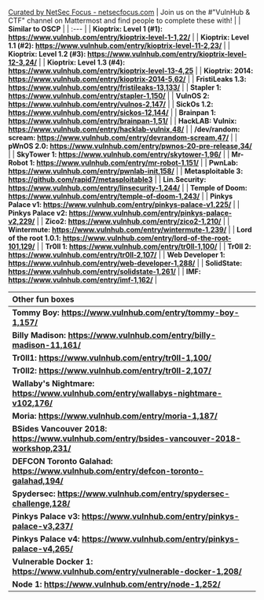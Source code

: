 [Curated by NetSec Focus - netsecfocus.com](https://mm.netsecfocus.com/join/ "Curated by NetSec Focus - netsecfocus.com") |
Join us on the #"VulnHub & CTF" channel on Mattermost and find people to complete these with! |
|  **Similar to OSCP** |
| :--- |
|  **Kioptrix: Level 1 (#1): https://www.vulnhub.com/entry/kioptrix-level-1-1,22/** |
|  **Kioptrix: Level 1.1 (#2): https://www.vulnhub.com/entry/kioptrix-level-11-2,23/** |
|  **Kioptrix: Level 1.2 (#3): https://www.vulnhub.com/entry/kioptrix-level-12-3,24/** |
|  **Kioptrix: Level 1.3 (#4): https://www.vulnhub.com/entry/kioptrix-level-13-4,25** |
|  **Kioptrix: 2014: https://www.vulnhub.com/entry/kioptrix-2014-5,62/** |
|  **FristiLeaks 1.3: https://www.vulnhub.com/entry/fristileaks-13,133/** |
|  **Stapler 1: https://www.vulnhub.com/entry/stapler-1,150/** |
|  **VulnOS 2: https://www.vulnhub.com/entry/vulnos-2,147/** |
|  **SickOs 1.2: https://www.vulnhub.com/entry/sickos-12,144/** |
|  **Brainpan 1: https://www.vulnhub.com/entry/brainpan-1,51/** |
|  **HackLAB: Vulnix: https://www.vulnhub.com/entry/hacklab-vulnix,48/** |
|  **/dev/random: scream: https://www.vulnhub.com/entry/devrandom-scream,47/** |
|  **pWnOS 2.0: https://www.vulnhub.com/entry/pwnos-20-pre-release,34/** |
|  **SkyTower 1: https://www.vulnhub.com/entry/skytower-1,96/** |
|  **Mr-Robot 1: https://www.vulnhub.com/entry/mr-robot-1,151/** |
|  **PwnLab: https://www.vulnhub.com/entry/pwnlab-init,158/** |
|  **Metasploitable 3: https://github.com/rapid7/metasploitable3** |
|  **Lin.Security: https://www.vulnhub.com/entry/linsecurity-1,244/** |
|  **Temple of Doom: https://www.vulnhub.com/entry/temple-of-doom-1,243/** |
|  **Pinkys Palace v1: https://www.vulnhub.com/entry/pinkys-palace-v1,225/** |
|  **Pinkys Palace v2: https://www.vulnhub.com/entry/pinkys-palace-v2,229/** |
|  **Zico2: https://www.vulnhub.com/entry/zico2-1,210/** |
|  **Wintermute: https://www.vulnhub.com/entry/wintermute-1,239/** |
|  **Lord of the root 1.0.1: https://www.vulnhub.com/entry/lord-of-the-root-101,129/** |
|  **Tr0ll 1: https://www.vulnhub.com/entry/tr0ll-1,100/** |
|  **Tr0ll 2: https://www.vulnhub.com/entry/tr0ll-2,107/** |
|  **Web Developer 1: https://www.vulnhub.com/entry/web-developer-1,288/** |
|  **SolidState: https://www.vulnhub.com/entry/solidstate-1,261/** |
|  **IMF: https://www.vulnhub.com/entry/imf-1,162/** |

|  **Other fun boxes** |
| :--- |
|  **Tommy Boy: https://www.vulnhub.com/entry/tommy-boy-1,157/** |
|  **Billy Madison: https://www.vulnhub.com/entry/billy-madison-11,161/** |
|  **Tr0ll1: https://www.vulnhub.com/entry/tr0ll-1,100/** |
|  **Tr0ll2: https://www.vulnhub.com/entry/tr0ll-2,107/** |
|  **Wallaby's Nightmare: https://www.vulnhub.com/entry/wallabys-nightmare-v102,176/** |
|  **Moria: https://www.vulnhub.com/entry/moria-1,187/** |
|  **BSides Vancouver 2018: https://www.vulnhub.com/entry/bsides-vancouver-2018-workshop,231/** |
|  **DEFCON Toronto Galahad: https://www.vulnhub.com/entry/defcon-toronto-galahad,194/** |
|  **Spydersec: https://www.vulnhub.com/entry/spydersec-challenge,128/** |
|  **Pinkys Palace v3: https://www.vulnhub.com/entry/pinkys-palace-v3,237/** |
|  **Pinkys Palace v4: https://www.vulnhub.com/entry/pinkys-palace-v4,265/** |
|  **Vulnerable Docker 1: https://www.vulnhub.com/entry/vulnerable-docker-1,208/** |
|  **Node 1: https://www.vulnhub.com/entry/node-1,252/** |
